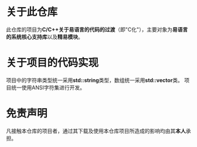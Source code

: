 # 关于此仓库
此仓库的项目为**C/C++关于易语言的代码的过渡**（即"C化"），主要对象为**易语言的系统核心支持库**以及**精易模块**。

# 关于项目的代码实现
项目中的字符串类型统一采用**std::string**类型，数组统一采用**std::vector**类。
项目统一使用ANSI字符集进行开发。

# 免责声明
凡接触本仓库的项目者，通过其下载及使用本仓库项目所造成的影响均由其**本人**承担。
